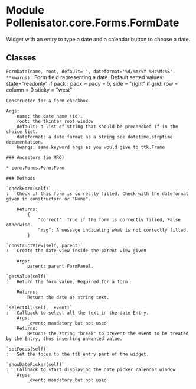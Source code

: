 Module Pollenisator.core.Forms.FormDate
=======================================
Widget with an entry to type a date and a calendar button to choose a date.

Classes
-------

`FormDate(name, root, default='', dateformat='%d/%m/%Y %H:%M:%S', **kwargs)`
:   Form field representing a date.
    Default setted values: 
        state="readonly"
        if pack : padx = pady = 5, side = "right"
        if grid: row = column = 0 sticky = "west"
    
    Constructor for a form checkbox
    
    Args:
        name: the date name (id).
        root: the tkinter root window
        default: a list of string that should be prechecked if in the choice list.
        dateformat: a date format as a string see datetime.strptime documentation.
        kwargs: same keyword args as you would give to ttk.Frame

    ### Ancestors (in MRO)

    * core.Forms.Form.Form

    ### Methods

    `checkForm(self)`
    :   Check if this form is correctly filled. Check with the dateformat given in constructorn or "None".
        
        Returns:
            {
                "correct": True if the form is correctly filled, False otherwise.
                "msg": A message indicating what is not correctly filled.
            }

    `constructView(self, parent)`
    :   Create the date view inside the parent view given
        
        Args:
            parent: parent FormPanel.

    `getValue(self)`
    :   Return the form value. Required for a form.
        
        Returns:
            Return the date as string text.

    `selectAll(self, _event)`
    :   Callback to select all the text in the date Entry.
        Args:
            _event: mandatory but not used
        Returns:
            Returns the string "break" to prevent the event to be treated by the Entry, thus inserting unwanted value.

    `setFocus(self)`
    :   Set the focus to the ttk entry part of the widget.

    `showDatePicker(self)`
    :   Callback to start displaying the date picker calendar window
        Args:
            _event: mandatory but not used